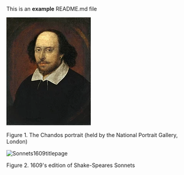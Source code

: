 This is an **example** README.md file

![220px-Shakespeare](figures/220px-Shakespeare.webp)

Figure 1. The Chandos portrait (held by the National Portrait Gallery, London)

![Sonnets1609titlepage](figures/[Sonnets1609titlepage].jpg)

Figure 2. 1609's edition of Shake-Speares Sonnets